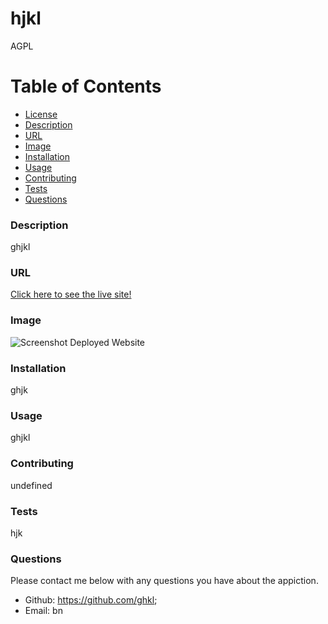 
# hjkl
AGPL

# Table of Contents
* [License](#license)
* [Description](#description)
* [URL](#url)
* [Image](#image)
* [Installation](#installation)
* [Usage](#usage)
* [Contributing](#contributing)
* [Tests](#tests)
* [Questions](#questions)

### Description 
ghjkl

### URL
[Click here to see the live site!](ghjkl)

### Image
![Screenshot Deployed Website](ghjk)

### Installation
ghjk

### Usage
ghjkl

### Contributing
undefined

### Tests
hjk

### Questions
Please contact me below with any questions you have about the appiction.
* Github: https://github.com/ghkl;
* Email: bn


    